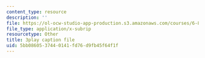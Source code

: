 ```yaml
---
content_type: resource
description: ''
file: https://ol-ocw-studio-app-production.s3.amazonaws.com/courses/6-858-computer-systems-security-fall-2014/5bb0860537440141fd76d9fb45f64f1f_WG5UbMrUiLU.srt
file_type: application/x-subrip
resourcetype: Other
title: 3play caption file
uid: 5bb08605-3744-0141-fd76-d9fb45f64f1f
---
```

